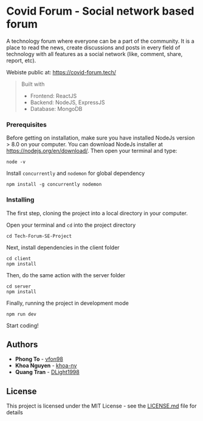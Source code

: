 # Covid Forum - Social network based forum

A technology forum where everyone can be a part of the community. It is a place to read the news, create discussions and posts in every field of technology with all features as a social network (like, comment, share, report, etc).

Webiste public at: https://covid-forum.tech/

> Built with
> - Frontend: ReactJS
> - Backend: NodeJS, ExpressJS
> - Database: MongoDB

### Prerequisites
Before getting on installation, make sure you have installed NodeJs version > 8.0 on your computer. You can download NodeJs installer at https://nodejs.org/en/download/. Then open your terminal and type:

```
node -v
```

Install `concurrently` and `nodemon` for global dependency

```
npm install -g concurrently nodemon
```

### Installing

The first step, cloning the project into a local directory in your computer.

Open your terminal and `cd` into the project directory

```
cd Tech-Forum-SE-Project
```

Next, install dependencies in the client folder

```
cd client
npm install
```

Then, do the same action with the server folder

```
cd server
npm install
```

Finally, running the project in development mode

```
npm run dev
```

Start coding!

## Authors

* **Phong To** - [vfon98](https://github.com/vfon98)
* **Khoa Nguyen** - [khoa-nv](https://github.com/khoa-nv)
* **Quang Tran** - [DLight1998](https://github.com/DLight1998)

## License

This project is licensed under the MIT License - see the [LICENSE.md](LICENSE.md) file for details
